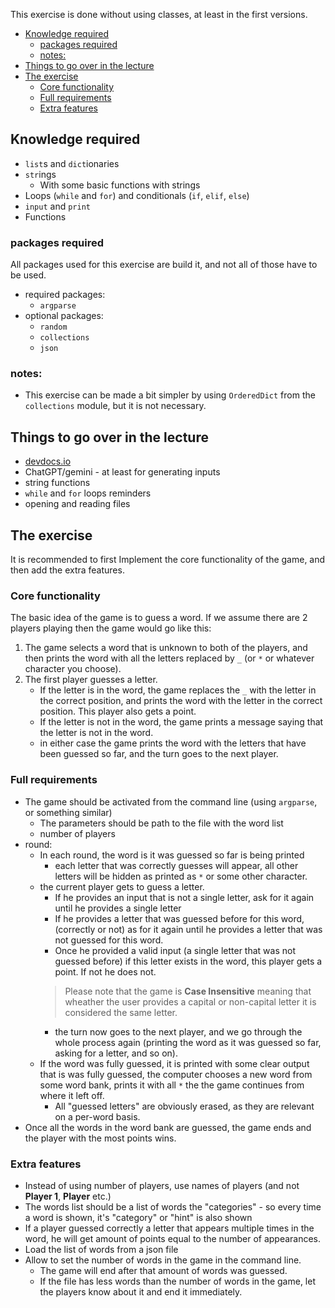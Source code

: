 
This exercise is done without using classes, at least in the first versions.


- [Knowledge required](#knowledge-required)
  - [packages required](#packages-required)
  - [notes:](#notes)
- [Things to go over in the lecture](#things-to-go-over-in-the-lecture)
- [The exercise](#the-exercise)
  - [Core functionality](#core-functionality)
  - [Full requirements](#full-requirements)
  - [Extra features](#extra-features)


## Knowledge required
- `list`s and `dict`ionaries
- `str`ings
  - With some basic functions with strings
- Loops (`while` and `for`) and conditionals (`if`, `elif`, `else`)
- `input` and `print`
- Functions

### packages required
All packages used for this exercise are build it, and not all of those have to be used.

- required packages:
  - `argparse`
- optional packages:
  - `random`
  - `collections`
  - `json`

### notes:
- This exercise can be made a bit simpler by using `OrderedDict` from the `collections` module, but it is not necessary.


## Things to go over in the lecture
- [devdocs.io](https://devdocs.io/)
- ChatGPT/gemini - at least for generating inputs
- string functions
- `while` and `for` loops reminders
- opening and reading files

## The exercise

It is recommended to first Implement the core functionality of the game, and then add the extra features.

### Core functionality
The basic idea of the game is to guess a word. If we assume there are 2 players playing then the game would go like this:

1. The game selects a word that is unknown to both of the players, and then prints the word with all the letters replaced by `_` (or `*` or whatever character you choose).
2. The first player guesses a letter.
    - If the letter is in the word, the game replaces the `_` with the letter in the correct position, and prints the word with the letter in the correct position. This player also gets a point.
    - If the letter is not in the word, the game prints a message saying that the letter is not in the word.
    - in either case the game prints the word with the letters that have been guessed so far, and the turn goes to the next player.


### Full requirements

- The game should be activated from the command line (using `argparse`, or something similar)
  - The parameters should be path to the file with the word list
  - number of players
- round:
  - In each round, the word is it was guessed so far is being printed 
    - each letter that was correctly guesses will appear, all other letters will be hidden as printed as `*` or some other character.
  - the current player gets to guess a letter.
    - If he provides an input that is not a single letter, ask for it again until he provides a single letter
    - If he provides a letter that was guessed before for this word, (correctly or not) as for it again until he provides a letter that was not guessed for this word.
    - Once he provided a valid input (a single letter that was not guessed before) if this letter exists in the word, this player gets a point. If not he does not.
    > Please note that the game is **Case Insensitive** meaning that wheather the user provides a capital or non-capital letter it is considered the same letter.
    - the turn now goes to the next player, and we go through the whole process again (printing the word as it was guessed so far, asking for a letter, and so on).
  - If the word was fully guessed, it is printed with some clear output that is was fully guessed, the computer chooses a new word from some word bank, prints it with all `*` the the game continues from where it left off.
    - All "guessed letters" are obviously erased, as they are relevant on a per-word basis.
- Once all the words in the word bank are guessed, the game ends and the player with the most points wins.


### Extra features
- Instead of using number of players, use names of players (and not **Player 1**, **Player** etc.)
- The words list should be a list of words the "categories" - so every time a word is shown, it's "category" or "hint" is also shown
- If a player guessed correctly a letter that appears multiple times in the word, he will get amount of points equal to the number of appearances.
- Load the list of words from a json file
- Allow to set the number of words in the game in the command line.
  - The game will end after that amount of words was guessed.
  - If the file has less words than the number of words in the game, let the players know about it and end it immediately.